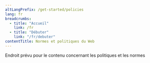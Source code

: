 ```yaml
---
altLangPrefix: /get-started/policies
lang: fr
breadcrumbs:
  - title: "Accueil"
    link: /fr
  - title: "Débuter"
    link: "/fr/debuter"
contentTitle: Normes et politiques du Web
---
```

<p>Endroit prévu pour le contenu concernant les politiques et les normes</p>
